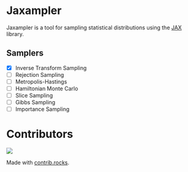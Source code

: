 # Jaxampler

Jaxampler is a tool for sampling statistical distributions using the [JAX](https://jax.readthedocs.io/en/latest/) library.

## Samplers

-   [x] Inverse Transform Sampling
-   [ ] Rejection Sampling
-   [ ] Metropolis-Hastings
-   [ ] Hamiltonian Monte Carlo
-   [ ] Slice Sampling
-   [ ] Gibbs Sampling
-   [ ] Importance Sampling

# Contributors

<a href="https://github.com/BlackLigo/jaxampler/graphs/contributors">
  <img src="https://contrib.rocks/image?repo=BlackLigo/jaxampler" />
</a>

Made with [contrib.rocks](https://contrib.rocks).
